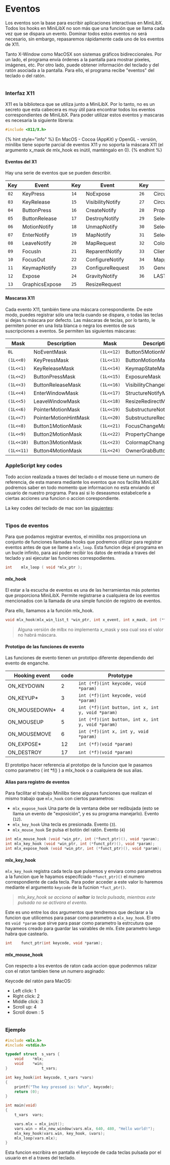 # Eventos

Los eventos son la base para escribir aplicaciones interactivas en MiniLibX. Todos los hooks en MiniLibX no son más que una función que se llama cada vez que se dispara un evento. Dominar todos estos eventos no será necesario, sin embargo, repasaremos rápidamente cada uno de los eventos de X11.

Tanto X-Window como MacOSX son sistemas gráficos bidireccionales. Por un lado, el programa envía órdenes a la pantalla para mostrar píxeles, imágenes, etc. Por otro lado, puede obtener información del teclado y del ratón asociada a la pantalla. Para ello, el programa recibe "eventos" del teclado o del ratón.

<figure><img src="../../.gitbook/assets/image (2) (1).png" alt=""><figcaption></figcaption></figure>

### **Interfaz X11**

X11 es la biblioteca que se utiliza junto a MiniLibX. Por lo tanto, no es un secreto que esta cabecera es muy útil para encontrar todos los eventos correspondientes de MiniLibX. Para poder utilizar estos eventos y mascaras es necesaria la siguiente libreria:&#x20;

```c
#include <X11/X.h>
```

{% hint style="info" %}
En MacOS - Cocoa (AppKit) y OpenGL - versión, minilibx tiene soporte parcial de eventos X11 y no soporta la máscara X11 (el argumento x\_mask de mlx\_hook es inútil, manténgalo en 0).
{% endhint %}

#### Eventos del X1

Hay una serie de eventos que se pueden describir.

| Key  | Event          |   | Key  | Event            |   | Key  | Event            |
| ---- | -------------- | - | ---- | ---------------- | - | ---- | ---------------- |
| `02` | KeyPress       |   | `14` | NoExpose         |   | `26` | CirculateNotify  |
| `03` | KeyRelease     |   | `15` | VisibilityNotify |   | `27` | CirculateRequest |
| `04` | ButtonPress    |   | `16` | CreateNotify     |   | `28` | PropertyNotify   |
| `05` | ButtonRelease  |   | `17` | DestroyNotify    |   | `29` | SelectionClear   |
| `06` | MotionNotify   |   | `18` | UnmapNotify      |   | `30` | SelectionRequest |
| `07` | EnterNotify    |   | `19` | MapNotify        |   | `31` | SelectionNotify  |
| `08` | LeaveNotify    |   | `20` | MapRequest       |   | `32` | ColormapNotify   |
| `09` | FocusIn        |   | `21` | ReparentNotify   |   | `33` | ClientMessage    |
| `10` | FocusOut       |   | `22` | ConfigureNotify  |   | `34` | MappingNotify    |
| `11` | KeymapNotify   |   | `23` | ConfigureRequest |   | `35` | GenericEvent     |
| `12` | Expose         |   | `24` | GravityNotify    |   | `36` | LASTEvent        |
| `13` | GraphicsExpose |   | `25` | ResizeRequest    |   |      |                  |

#### Mascaras X11

Cada evento X11, también tiene una máscara correspondiente. De este modo, puedes registrar sólo una tecla cuando se dispara, o todas las teclas si dejas tu máscara por defecto. Las máscaras de teclas, por lo tanto, le permiten poner en una lista blanca o negra los eventos de sus suscripciones a eventos. Se permiten las siguientes máscaras:



| Mask       | Description           |      | Mask       | Description              |
| ---------- | --------------------- | ---- | ---------- | ------------------------ |
| `0L`       | NoEventMask           |      | `(1L<<12)` | Button5MotionMask        |
| `(1L<<0)`  | KeyPressMask          |      | `(1L<<13)` | ButtonMotionMask         |
| `(1L<<1)`  | KeyReleaseMask        |      | `(1L<<14)` | KeymapStateMask          |
| `(1L<<2)`  | ButtonPressMask       |      | `(1L<<15)` | ExposureMask             |
| `(1L<<3)`  | ButtonReleaseMask     |      | `(1L<<16)` | VisibilityChangeMask     |
| `(1L<<4)`  | EnterWindowMask       |      | `(1L<<17)` | StructureNotifyMask      |
| `(1L<<5)`  | LeaveWindowMask       |      | `(1L<<18)` | ResizeRedirectMask       |
| `(1L<<6)`  | PointerMotionMask     |      | `(1L<<19)` | SubstructureNotifyMask   |
| `(1L<<7)`  | PointerMotionHintMask |      | `(1L<<20)` | SubstructureRedirectMask |
| `(1L<<8)`  | Button1MotionMask     |      | `(1L<<21)` | FocusChangeMask          |
| `(1L<<9)`  | Button2MotionMask     |      | `(1L<<22)` | PropertyChangeMask       |
| `(1L<<10)` | Button3MotionMask     |      | `(1L<<23)` | ColormapChangeMask       |
| `(1L<<11)` | Button4MotionMask     |      | `(1L<<24)` | OwnerGrabButtonMask      |

### AppleScript key codes

Todo accion realizada a traves del teclado o el mouse tiene  un numero de referencia, de esta manera mediante los eventos que nos facilita MiniLibX podremos saber en todo momento que informacion no esta enviando el usuario de nuestro programa. Para asi si lo deseasmos estabelcerle a ciertas acciones una funcion o accion corespondiente.

La key codes del teclado de mac son las [siguientes](https://eastmanreference.com/complete-list-of-applescript-key-codes):

<figure><img src="../../.gitbook/assets/Screen Shot 2022-11-11 at 8.12.36 PM.png" alt=""><figcaption></figcaption></figure>

### Tipos de eventos

Para que podamos registrar eventos, el minilibx nos proporciona un conjunto de funciones llamadas hooks que podremos utilizar para registrar eventos antes de que se llame a `mlx_loop`. Esta funcion deja el programa en un bucle infinito, para asi poder recibir los datos de entrada a traves del teclado y asi ejecutar las funciones correspodientes.

```c
int    mlx_loop ( void *mlx_ptr );
```

#### mlx\_hook <a href="#mlx_hook" id="mlx_hook"></a>

El estar a la escucha de eventos es una de las herramientas más potentes que proporciona MiniLibX. Permite registrarse a cualquiera de los eventos mencionados con la llamada de una simple función de registro de eventos.

Para ello, llamamos a la función mlx\_hook.

```c
void mlx_hook(mlx_win_list_t *win_ptr, int x_event, int x_mask, int (*f)(), void *param)
```

> Alguna versión de mlbx no implementa x\_mask y sea cual sea el valor no habrá máscara.

#### Prototipo de las funciones de evento

Las funciones de evento tienen un prototipo diferente dependiendo del evento de enganche.



| Hooking event   | code | Prototype                                         |
| --------------- | ---- | ------------------------------------------------- |
| ON\_KEYDOWN     | 2    | `int (*f)(int keycode, void *param)`              |
| ON\_KEYUP\*     | 3    | `int (*f)(int keycode, void *param)`              |
| ON\_MOUSEDOWN\* | 4    | `int (*f)(int button, int x, int y, void *param)` |
| ON\_MOUSEUP     | 5    | `int (*f)(int button, int x, int y, void *param)` |
| ON\_MOUSEMOVE   | 6    | `int (*f)(int x, int y, void *param)`             |
| ON\_EXPOSE\*    | 12   | `int (*f)(void *param)`                           |
| ON\_DESTROY     | 17   | `int (*f)(void *param)`                           |

El prototipo hacer referencia al prototipo de la funcion que le pasamos como parametro ( int \*f() ) a mlx\_hook o a cualquiera de sus alias.

#### Alias para registro de eventos

Para facilitar el trabajo Minilibx tiene algunas funciones que realizan el mismo trabajo que `mlx_hook` con ciertos parametros:

* `mlx_expose_hook` Una parte de la ventana debe ser redibujada (esto se llama un evento de "exposición", y es su programa manejarlo). Evento (`12`).
* `mlx_key_hook` Una tecla es presionada. Evento (`3`).
* `mlx_mouse_hook` Se pulsa el botón del ratón. Evento (`4`)

```c
int	mlx_mouse_hook (void *win_ptr, int (*funct_ptr)(), void *param);
int	mlx_key_hook (void *win_ptr, int (*funct_ptr)(), void *param);
int	mlx_expose_hook (void *win_ptr, int (*funct_ptr)(), void *param);
```

#### mlx\_key\_hook

`mlx_key_hook` registra cada tecla que pulsemos y enviara como parametros a la funcion que le hayamos especifciado `*funct_ptr)()` el numero correspondiente de cada tecla. Para poder acceder a este valor lo haremos mediante el argumento `keycode` de la fucnion `*fuct_ptr()`.

> mlx\__key\_hook se acciona al **soltar** la tecla pulsada, mientras este pulsada no se activara el evento._

Este es uno entre los dos argumentos que tendremos que declarar a la funcion que utilicemos para pasar como parametro a `mlx_key_hook`. El otro es `void *param` que sirve para pasar como parametro la estrcutura que hayameos creado para guardar las vairables de mlx. Este parametro luego habra que castearlo.

```c
int    funct_ptr(int keycode, void *param);
```

#### mlx\_mouse\_hook

Con respecto a los eventos de raton cada accion qque podenmos ralizar con el raton tambien tiene un numero asginado:

Keycode del ratón para MacOS:

* Left click: 1
* Right click: 2
* Middle click: 3
* Scroll up: 4
* Scroll down : 5

<figure><img src="../../.gitbook/assets/image (2).png" alt=""><figcaption></figcaption></figure>

### Ejemplo

```c
#include <mlx.h>
#include <stdio.h>

typedef struct	s_vars {
	void	*mlx;
	void	*win;
}				t_vars;

int	key_hook(int keycode, t_vars *vars)
{
	printf("The key pressed is: %d\n", keycode);
	return (0);
}

int	main(void)
{
	t_vars	vars;

	vars.mlx = mlx_init();
	vars.win = mlx_new_window(vars.mlx, 640, 480, "Hello world!");
	mlx_key_hook(vars.win, key_hook, &vars);
	mlx_loop(vars.mlx);
}
```

Esta funcion escribira en pantalla el keycode de cada teclas pulsada por el usuario en el a traves del teclado.
